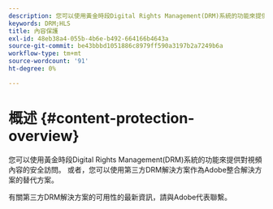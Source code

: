 ```yaml
---
description: 您可以使用黃金時段Digital Rights Management(DRM)系統的功能來提供對視頻內容的安全訪問。 或者，您可以使用第三方DRM解決方案作為Adobe整合解決方案的替代方案。
keywords: DRM;HLS
title: 內容保護
exl-id: 48eb38a4-055b-4b6e-b492-664166b4643a
source-git-commit: be43bbbd1051886c8979ff590a3197b2a7249b6a
workflow-type: tm+mt
source-wordcount: '91'
ht-degree: 0%

---
```


# 概述 {#content-protection-overview}

您可以使用黃金時段Digital Rights Management(DRM)系統的功能來提供對視頻內容的安全訪問。 或者，您可以使用第三方DRM解決方案作為Adobe整合解決方案的替代方案。

有關第三方DRM解決方案的可用性的最新資訊，請與Adobe代表聯繫。
